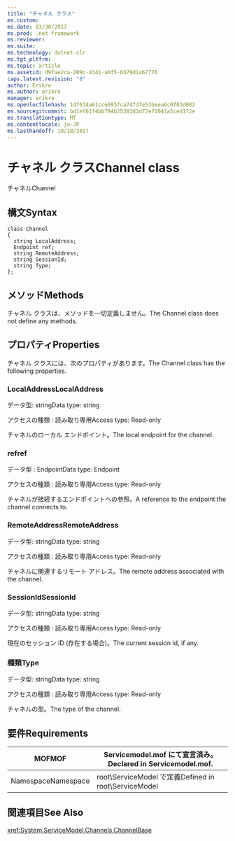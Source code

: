 ```yaml
---
title: "チャネル クラス"
ms.custom: 
ms.date: 03/30/2017
ms.prod: .net-framework
ms.reviewer: 
ms.suite: 
ms.technology: dotnet-clr
ms.tgt_pltfrm: 
ms.topic: article
ms.assetid: d9fae2ca-209c-4341-a0f5-6b79d1a67776
caps.latest.revision: "8"
author: Erikre
ms.author: erikre
manager: erikre
ms.openlocfilehash: 1df634a61cce695fca74fdfe53beea6c0f83d082
ms.sourcegitcommit: bd1ef61f4bb794b25383d3d72e71041a5ced172e
ms.translationtype: MT
ms.contentlocale: ja-JP
ms.lasthandoff: 10/18/2017
---
```

# <a name="channel-class"></a><span data-ttu-id="5cf69-102">チャネル クラス</span><span class="sxs-lookup"><span data-stu-id="5cf69-102">Channel class</span></span>
<span data-ttu-id="5cf69-103">チャネル</span><span class="sxs-lookup"><span data-stu-id="5cf69-103">Channel</span></span>  
  
## <a name="syntax"></a><span data-ttu-id="5cf69-104">構文</span><span class="sxs-lookup"><span data-stu-id="5cf69-104">Syntax</span></span>  
  
```  
class Channel  
{  
  string LocalAddress;  
  Endpoint ref;  
  string RemoteAddress;  
  string SessionId;  
  string Type;  
};  
```  
  
## <a name="methods"></a><span data-ttu-id="5cf69-105">メソッド</span><span class="sxs-lookup"><span data-stu-id="5cf69-105">Methods</span></span>  
 <span data-ttu-id="5cf69-106">チャネル クラスは、メソッドを一切定義しません。</span><span class="sxs-lookup"><span data-stu-id="5cf69-106">The Channel class does not define any methods.</span></span>  
  
## <a name="properties"></a><span data-ttu-id="5cf69-107">プロパティ</span><span class="sxs-lookup"><span data-stu-id="5cf69-107">Properties</span></span>  
 <span data-ttu-id="5cf69-108">チャネル クラスには、次のプロパティがあります。</span><span class="sxs-lookup"><span data-stu-id="5cf69-108">The Channel class has the following properties.</span></span>  
  
### <a name="localaddress"></a><span data-ttu-id="5cf69-109">LocalAddress</span><span class="sxs-lookup"><span data-stu-id="5cf69-109">LocalAddress</span></span>  
 <span data-ttu-id="5cf69-110">データ型: string</span><span class="sxs-lookup"><span data-stu-id="5cf69-110">Data type: string</span></span>  
  
 <span data-ttu-id="5cf69-111">アクセスの種類 : 読み取り専用</span><span class="sxs-lookup"><span data-stu-id="5cf69-111">Access type: Read-only</span></span>  
  
 <span data-ttu-id="5cf69-112">チャネルのローカル エンドポイント。</span><span class="sxs-lookup"><span data-stu-id="5cf69-112">The local endpoint for the channel.</span></span>  
  
### <a name="ref"></a><span data-ttu-id="5cf69-113">ref</span><span class="sxs-lookup"><span data-stu-id="5cf69-113">ref</span></span>  
 <span data-ttu-id="5cf69-114">データ型 : Endpoint</span><span class="sxs-lookup"><span data-stu-id="5cf69-114">Data type: Endpoint</span></span>  
  
 <span data-ttu-id="5cf69-115">アクセスの種類 : 読み取り専用</span><span class="sxs-lookup"><span data-stu-id="5cf69-115">Access type: Read-only</span></span>  
  
 <span data-ttu-id="5cf69-116">チャネルが接続するエンドポイントへの参照。</span><span class="sxs-lookup"><span data-stu-id="5cf69-116">A reference to the endpoint the channel connects to.</span></span>  
  
### <a name="remoteaddress"></a><span data-ttu-id="5cf69-117">RemoteAddress</span><span class="sxs-lookup"><span data-stu-id="5cf69-117">RemoteAddress</span></span>  
 <span data-ttu-id="5cf69-118">データ型: string</span><span class="sxs-lookup"><span data-stu-id="5cf69-118">Data type: string</span></span>  
  
 <span data-ttu-id="5cf69-119">アクセスの種類 : 読み取り専用</span><span class="sxs-lookup"><span data-stu-id="5cf69-119">Access type: Read-only</span></span>  
  
 <span data-ttu-id="5cf69-120">チャネルに関連するリモート アドレス。</span><span class="sxs-lookup"><span data-stu-id="5cf69-120">The remote address associated with the channel.</span></span>  
  
### <a name="sessionid"></a><span data-ttu-id="5cf69-121">SessionId</span><span class="sxs-lookup"><span data-stu-id="5cf69-121">SessionId</span></span>  
 <span data-ttu-id="5cf69-122">データ型: string</span><span class="sxs-lookup"><span data-stu-id="5cf69-122">Data type: string</span></span>  
  
 <span data-ttu-id="5cf69-123">アクセスの種類 : 読み取り専用</span><span class="sxs-lookup"><span data-stu-id="5cf69-123">Access type: Read-only</span></span>  
  
 <span data-ttu-id="5cf69-124">現在のセッション ID (存在する場合)。</span><span class="sxs-lookup"><span data-stu-id="5cf69-124">The current session Id, if any.</span></span>  
  
### <a name="type"></a><span data-ttu-id="5cf69-125">種類</span><span class="sxs-lookup"><span data-stu-id="5cf69-125">Type</span></span>  
 <span data-ttu-id="5cf69-126">データ型: string</span><span class="sxs-lookup"><span data-stu-id="5cf69-126">Data type: string</span></span>  
  
 <span data-ttu-id="5cf69-127">アクセスの種類 : 読み取り専用</span><span class="sxs-lookup"><span data-stu-id="5cf69-127">Access type: Read-only</span></span>  
  
 <span data-ttu-id="5cf69-128">チャネルの型。</span><span class="sxs-lookup"><span data-stu-id="5cf69-128">The type of the channel.</span></span>  
  
## <a name="requirements"></a><span data-ttu-id="5cf69-129">要件</span><span class="sxs-lookup"><span data-stu-id="5cf69-129">Requirements</span></span>  
  
|<span data-ttu-id="5cf69-130">MOF</span><span class="sxs-lookup"><span data-stu-id="5cf69-130">MOF</span></span>|<span data-ttu-id="5cf69-131">Servicemodel.mof にて宣言済み。</span><span class="sxs-lookup"><span data-stu-id="5cf69-131">Declared in Servicemodel.mof.</span></span>|  
|---------|-----------------------------------|  
|<span data-ttu-id="5cf69-132">Namespace</span><span class="sxs-lookup"><span data-stu-id="5cf69-132">Namespace</span></span>|<span data-ttu-id="5cf69-133">root\ServiceModel で定義</span><span class="sxs-lookup"><span data-stu-id="5cf69-133">Defined in root\ServiceModel</span></span>|  
  
## <a name="see-also"></a><span data-ttu-id="5cf69-134">関連項目</span><span class="sxs-lookup"><span data-stu-id="5cf69-134">See Also</span></span>  
 <xref:System.ServiceModel.Channels.ChannelBase>
